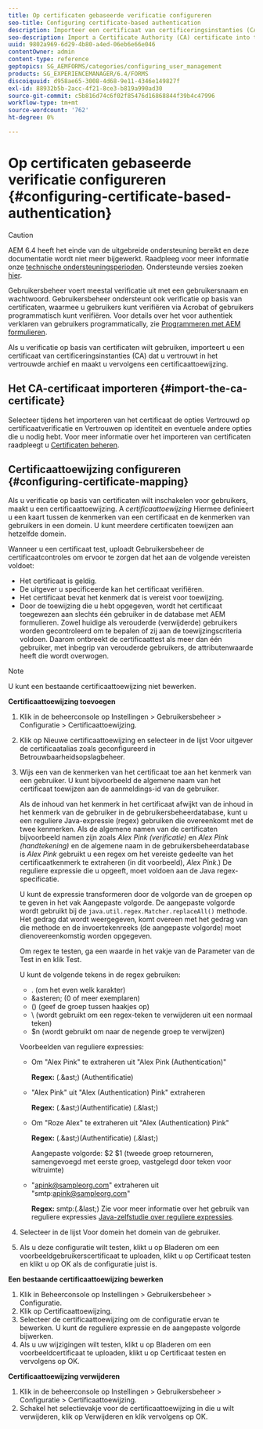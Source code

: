 ```yaml
---
title: Op certificaten gebaseerde verificatie configureren
seo-title: Configuring certificate-based authentication
description: Importeer een certificaat van certificeringsinstanties (CA) in het vertrouwde archief en maak een certificaattoewijzing voor verificatie op basis van een certificaat.
seo-description: Import a Certificate Authority (CA) certificate into the Trust Store and create a certificate mapping for certificate-based authentication.
uuid: 9802a969-6d29-4b80-a4ed-06eb6e66e046
contentOwner: admin
content-type: reference
geptopics: SG_AEMFORMS/categories/configuring_user_management
products: SG_EXPERIENCEMANAGER/6.4/FORMS
discoiquuid: d958ae65-3008-4d68-9e11-4346e149827f
exl-id: 88932b5b-2acc-4f21-8ce3-b819a990ad30
source-git-commit: c5b816d74c6f02f85476d16868844f39b4c47996
workflow-type: tm+mt
source-wordcount: '762'
ht-degree: 0%

---
```


# Op certificaten gebaseerde verificatie configureren {#configuring-certificate-based-authentication}

>[!CAUTION]
>
>AEM 6.4 heeft het einde van de uitgebreide ondersteuning bereikt en deze documentatie wordt niet meer bijgewerkt. Raadpleeg voor meer informatie onze [technische ondersteuningsperioden](https://helpx.adobe.com/support/programs/eol-matrix.html). Ondersteunde versies zoeken [hier](https://experienceleague.adobe.com/docs/).

Gebruikersbeheer voert meestal verificatie uit met een gebruikersnaam en wachtwoord. Gebruikersbeheer ondersteunt ook verificatie op basis van certificaten, waarmee u gebruikers kunt verifiëren via Acrobat of gebruikers programmatisch kunt verifiëren. Voor details over het voor authentiek verklaren van gebruikers programmatically, zie [Programmeren met AEM formulieren](https://www.adobe.com/go/learn_aemforms_programming_63).

Als u verificatie op basis van certificaten wilt gebruiken, importeert u een certificaat van certificeringsinstanties (CA) dat u vertrouwt in het vertrouwde archief en maakt u vervolgens een certificaattoewijzing.

## Het CA-certificaat importeren {#import-the-ca-certificate}

Selecteer tijdens het importeren van het certificaat de opties Vertrouwd op certificaatverificatie en Vertrouwen op identiteit en eventuele andere opties die u nodig hebt. Voor meer informatie over het importeren van certificaten raadpleegt u [Certificaten beheren](/help/forms/using/admin-help/certificates.md#managing-certificates).

## Certificaattoewijzing configureren {#configuring-certificate-mapping}

Als u verificatie op basis van certificaten wilt inschakelen voor gebruikers, maakt u een certificaattoewijzing. A *certificaattoewijzing* Hiermee definieert u een kaart tussen de kenmerken van een certificaat en de kenmerken van gebruikers in een domein. U kunt meerdere certificaten toewijzen aan hetzelfde domein.

Wanneer u een certificaat test, uploadt Gebruikersbeheer de certificaatcontroles om ervoor te zorgen dat het aan de volgende vereisten voldoet:

* Het certificaat is geldig.
* De uitgever u specificeerde kan het certificaat verifiëren.
* Het certificaat bevat het kenmerk dat is vereist voor toewijzing.
* Door de toewijzing die u hebt opgegeven, wordt het certificaat toegewezen aan slechts één gebruiker in de database met AEM formulieren. Zowel huidige als verouderde (verwijderde) gebruikers worden gecontroleerd om te bepalen of zij aan de toewijzingscriteria voldoen. Daarom ontbreekt de certificaattest als meer dan één gebruiker, met inbegrip van verouderde gebruikers, de attributenwaarde heeft die wordt overwogen.

>[!NOTE]
>
>U kunt een bestaande certificaattoewijzing niet bewerken.

**Certificaattoewijzing toevoegen**

1. Klik in de beheerconsole op Instellingen > Gebruikersbeheer > Configuratie > Certificaattoewijzing.
1. Klik op Nieuwe certificaattoewijzing en selecteer in de lijst Voor uitgever de certificaatalias zoals geconfigureerd in Betrouwbaarheidsopslagbeheer.
1. Wijs een van de kenmerken van het certificaat toe aan het kenmerk van een gebruiker. U kunt bijvoorbeeld de algemene naam van het certificaat toewijzen aan de aanmeldings-id van de gebruiker.

   Als de inhoud van het kenmerk in het certificaat afwijkt van de inhoud in het kenmerk van de gebruiker in de gebruikersbeheerdatabase, kunt u een reguliere Java-expressie (regex) gebruiken die overeenkomt met de twee kenmerken. Als de algemene namen van de certificaten bijvoorbeeld namen zijn zoals *Alex Pink (verificatie)* en *Alex Pink (handtekening)* en de algemene naam in de gebruikersbeheerdatabase is *Alex Pink* gebruikt u een regex om het vereiste gedeelte van het certificaatkenmerk te extraheren (in dit voorbeeld), *Alex Pink*.) De reguliere expressie die u opgeeft, moet voldoen aan de Java regex-specificatie.

   U kunt de expressie transformeren door de volgorde van de groepen op te geven in het vak Aangepaste volgorde. De aangepaste volgorde wordt gebruikt bij de `java.util.regex.Matcher.replaceAll()` methode. Het gedrag dat wordt weergegeven, komt overeen met het gedrag van die methode en de invoertekenreeks (de aangepaste volgorde) moet dienovereenkomstig worden opgegeven.

   Om regex te testen, ga een waarde in het vakje van de Parameter van de Test in en klik Test.

   U kunt de volgende tekens in de regex gebruiken:

   * . (om het even welk karakter)
   * &amp;asteren; (0 of meer exemplaren)
   * () (geef de groep tussen haakjes op)
   * \ (wordt gebruikt om een regex-teken te verwijderen uit een normaal teken)
   * $n (wordt gebruikt om naar de negende groep te verwijzen)

   Voorbeelden van reguliere expressies:

   * Om &quot;Alex Pink&quot; te extraheren uit &quot;Alex Pink (Authentication)&quot;

      **Regex:** (.&amp;ast;) \(Authentificatie\)

   * &quot;Alex Pink&quot; uit &quot;Alex (Authentication) Pink&quot; extraheren

      **Regex:** (.&amp;ast;)\(Authentificatie\) (.&amp;last;)

   * Om &quot;Roze Alex&quot; te extraheren uit &quot;Alex (Authentication) Pink&quot;

      **Regex:** (.&amp;ast;)\(Authentificatie\) (.&amp;last;)

      Aangepaste volgorde: $2 $1 (tweede groep retourneren, samengevoegd met eerste groep, vastgelegd door teken voor witruimte)

   * &quot;apink@sampleorg.com&quot; extraheren uit &quot;smtp:apink@sampleorg.com&quot;

      **Regex:** smtp:(.&amp;last;)
   Zie voor meer informatie over het gebruik van reguliere expressies [Java-zelfstudie over reguliere expressies](https://java.sun.com/docs/books/tutorial/essential/regex/).

1. Selecteer in de lijst Voor domein het domein van de gebruiker.
1. Als u deze configuratie wilt testen, klikt u op Bladeren om een voorbeeldgebruikerscertificaat te uploaden, klikt u op Certificaat testen en klikt u op OK als de configuratie juist is.

**Een bestaande certificaattoewijzing bewerken**

1. Klik in Beheerconsole op Instellingen > Gebruikersbeheer > Configuratie.
1. Klik op Certificaattoewijzing.
1. Selecteer de certificaattoewijzing om de configuratie ervan te bewerken. U kunt de reguliere expressie en de aangepaste volgorde bijwerken.
1. Als u uw wijzigingen wilt testen, klikt u op Bladeren om een voorbeeldcertificaat te uploaden, klikt u op Certificaat testen en vervolgens op OK.

**Certificaattoewijzing verwijderen**

1. Klik in de beheerconsole op Instellingen > Gebruikersbeheer > Configuratie > Certificaattoewijzing.
1. Schakel het selectievakje voor de certificaattoewijzing in die u wilt verwijderen, klik op Verwijderen en klik vervolgens op OK.
